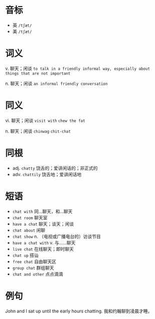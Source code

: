 # 音标

- 英 `/tʃæt/`
- 美 `/tʃæt/`

# 词义

v. 聊天；闲谈
`to talk in a friendly informal way, especially about things that are not important`

n. 聊天；闲谈
`an informal friendly conversation`

# 同义

vi. 聊天；闲谈
`visit with` `chew the fat`

n. 聊天；闲谈
`chinwag` `chit-chat`

# 同根

- adj. `chatty` 饶舌的；爱讲闲话的；非正式的
- adv. `chattily` 饶舌地；爱讲闲话地

# 短语

- `chat with` 同…聊天，和…聊天
- `chat room` 聊天室
- `have a chat` 聊天；谈天；闲谈
- `chat about` 闲聊
- `chat show` n. （电视或广播电台的）访谈节目
- `have a chat with` v. 与……聊天
- `live chat` 在线聊天；即时聊天
- `chat up` 搭讪
- `free chat` 自由聊天区
- `group chat` 群组聊天
- `chat and other` 点点滴滴

# 例句

John and I sat up until the early hours chatting.
我和约翰聊到凌晨才睡。


